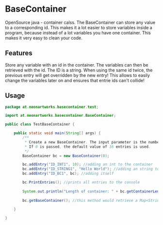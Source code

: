 # BaseContainer

OpenSource java - container calss.
The BaseContainer can store any value to a corresponding id. This
makes it a lot easier to store variables inside a program, because instead of
a lot variables you have one container. This makes it very easy to clean your
code.

## Features
Store any variable with an id in the container. The variables can then be retrieved with the id. The ID is a string. 
When using the same id twice, the previous entry will get overridden by the new entry! This allows to easily change the 
variables later on and ensures that entrie ids can't collide!
## Usage
```java
package at.neonartworks.basecontainer.test;

import at.neonartworks.basecontainer.BaseContainer;

public class TestBaseContainer {

	public static void main(String[] args) {
		/**
		 * Create a new BaseContainer. The input parameter is the number of entries that can be stored.
		 * If 0 is passed, the default value of 16 entries is used.
		 */
		BaseContainer bc = new BaseContainer(0); 

		bc.addEntry("ID_INT1", 10); //adding an int to the container
		bc.addEntry("ID_STRING1", "Hello World"); //adding an string to the container
		bc.addEntry("ID_BC1", bc); //adding itself

		bc.PrintEntries(); //prints all entries to the console
		
		System.out.println("Length of container: " + bc.getContainerLength()); //prints the total lengh of the contaienr
		
		bc.getBaseContainer(); //this method would retrieve a Map<String, Object>.
		
	}

}

```
